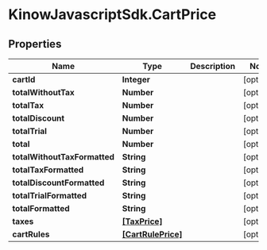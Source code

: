 # KinowJavascriptSdk.CartPrice

## Properties
Name | Type | Description | Notes
------------ | ------------- | ------------- | -------------
**cartId** | **Integer** |  | [optional] 
**totalWithoutTax** | **Number** |  | [optional] 
**totalTax** | **Number** |  | [optional] 
**totalDiscount** | **Number** |  | [optional] 
**totalTrial** | **Number** |  | [optional] 
**total** | **Number** |  | [optional] 
**totalWithoutTaxFormatted** | **String** |  | [optional] 
**totalTaxFormatted** | **String** |  | [optional] 
**totalDiscountFormatted** | **String** |  | [optional] 
**totalTrialFormatted** | **String** |  | [optional] 
**totalFormatted** | **String** |  | [optional] 
**taxes** | [**[TaxPrice]**](TaxPrice.md) |  | [optional] 
**cartRules** | [**[CartRulePrice]**](CartRulePrice.md) |  | [optional] 


